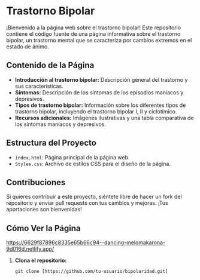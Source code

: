# Trastorno Bipolar

¡Bienvenido a la página web sobre el trastorno bipolar! Este repositorio contiene el código fuente de una página informativa sobre el trastorno bipolar, un trastorno mental que se caracteriza por cambios extremos en el estado de ánimo.

## Contenido de la Página

- **Introducción al trastorno bipolar:** Descripción general del trastorno y sus características.
- **Síntomas:** Descripción de los síntomas de los episodios maníacos y depresivos.
- **Tipos de trastorno bipolar:** Información sobre los diferentes tipos de trastorno bipolar, incluyendo el trastorno bipolar I, II y ciclotímico.
- **Recursos adicionales:** Imágenes ilustrativas y una tabla comparativa de los síntomas maníacos y depresivos.

## Estructura del Proyecto

- `index.html`: Página principal de la página web.
- `Styles.css`: Archivo de estilos CSS para el diseño de la página.

## Contribuciones

Si quieres contribuir a este proyecto, siéntete libre de hacer un fork del repositorio y enviar pull requests con tus cambios y mejoras. ¡Tus aportaciones son bienvenidas!



## Cómo Ver la Página
https://6629f87896c8335e65b66c94--dancing-melomakarona-9d016d.netlify.app/

1. **Clona el repositorio:** 

    ```shell
    git clone [https://github.com/tu-usuario/bipolaridad.git]
    ```
